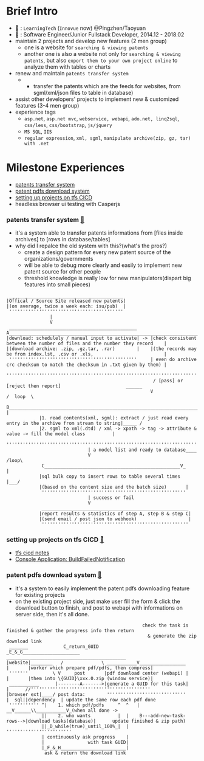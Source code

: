 # Brief Intro
- :office: : `LearningTech` (`Innovue` now) @Pingzhen/Taoyuan
- :construction_worker: : Software Engineer/Junior Fullstack Developer, 2014.12 - 2018.02
- maintain 2 projects and develop new features (2 men group)
  - one is a website for `searching & viewing patents` 
  - another one is also a website not only for `searching & viewing patents`, but also `export them to your own project online` to
analyze them with tables or charts
- renew and maintain `patents transfer system`
  - * transfer the patents which are the feeds for websites, from sgml/xml/json files to table in database)
- assist other developers' projects to implement new & customized features (3-4 men group)
- experience tags
  - `asp.net`, `asp.net mvc`, `webservice, webapi`, `ado.net, linq2sql`, `css/less`, `css/bootstrap`, `js/jquery`
  - `MS SQL`, `IIS`
  - `regular expression`, `xml, sgml`, `manipulate archive(zip, gz, tar) with .net`

# Milestone Experiences
- [patents transfer system](#patents-transfer-system-arrow_up_small)
- [patent pdfs download system](#patent-pdfs-download-system-arrow_up_small)
- [setting up projects on tfs CICD](#setting-up-projects-on-tfs-cicd-arrow_up_small)
- headless browser ui testing with Casperjs

### patents transfer system [:arrow_up_small:](#milestone-experiences)
- it's a system able to transfer patents informations from [files inside archives] to [rows in database/tables] 
- why did I repalce the old system with this?(what's the pros?)
  - create a design pattern for every new patent source of the organizations/governments
  - will be able to debug more clearly and easily to implement new patent source for other people
  - threshold knowledge is really low for new manipulators(dispart big features into small pieces)
```
 __________________________________________
|Offical / Source Site released new patents| 
|(on average, twice a week each: isu/pub)  |
 ''''''''''''''''''''''''''''''''''''''''''
                |
                V
 _______________________________________________      A__________________________________________________________________________
|download: schedulely / manual input to activate| -> |check consistent between the number of files and the number they record    |
|(download archive: .zip, .gz.tar, .rar)        |    |(the records may be from index.lst, .csv or .xls,                          | 
 '''''''''''''''''''''''''''''''''''''''''''''''     | even do archive crc checksum to match the checksum in .txt given by them) |
                                                      '''''''''''''''''''''''''''''''''''''''''''''''''''''''''''''''''''''''''''
                                                      / [pass] or [reject then report]                        ______  
                                                     V                                                      /  loop  \
             B_____________________________________________________________________________________________V__        |
            |1. read contents(xml, sgml): extract / just read every entry in the archive from stream to string|_____ /
            |2. sgml to xml(.dtd) / xml -> xpath -> tag -> attribute & value -> fill the model class          |
             '''''''''''''''''''''''''''''''''''''''''''''''''''''''''''''''''''''''''''''''''''''''''''''''''
                              | a model list and ready to database____
                              V                                  /loop\
             C__________________________________________________V_     |
            |sql bulk copy to insert rows to table several times  |___/
            |(based on the content size and the batch size)       |
             '''''''''''''''''''''''''''''''''''''''''''''''''''''
                              | success or fail
                              V
             ______________________________________________________
            |report results & statistics of step A, step B & step C|
            |(send email / post json to webhook)                   |
             ''''''''''''''''''''''''''''''''''''''''''''''''''''''
```
### setting up projects on tfs CICD [:arrow_up_small:](#milestone-experiences)
- [tfs cicd notes](https://hackmd.io/s/Bkg9M3LSQ)
- [Console Application: BuildFailedNotification](https://github.com/ChaoLiou/BuildFailedNotification)
### patent pdfs download system [:arrow_up_small:](#milestone-experiences)
- it's a system to easily implement the patent pdfs downloading feature for existing projects   
- on the existing project side, just make user fill the form & click the download button to finish, and post to webapi with informations on server side, then it's all done.
```         
                                                  check the task is finished & gather the progress info then return
                                                    & generate the zip download link
 _______             C_return_GUID               _E_&_G_____________________         ____________________________________________
|website|________   /              \ ___________V_________________          |       |worker which prepare pdf/pdfs, then compress|
 '''''''         \ V     post       |pdf download center (webapi) |         |       |them into \{GUID}\xxx.0.zip (window service)|
 ___________      |--------A------->|generate a GUID for this task|         |      //''''''''''''''''''''''''''''''''''''''''''''
|browser ext|____/ post data:        '''''''''''''''''''''''''''''          |  sql||dependency  | update the same row each pdf done 
 ''''''''''' ^|    1. which pdf/pdfs     ^  ^   |                         __V______\\___________V_(when all done -> 
             ||    2. who wants          |  |    B---add-new-task-rows-->|download tasks(database)|      update finished & zip path)
             ||_D_while(true)_until_100%_|  |                             ''''''''''''''''''''''''
             | continuously ask progress    |
             |                with task GUID|
             |_F_&_H________________________|
              ask & return the download link
```


